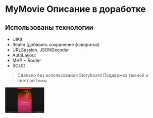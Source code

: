 # MyMovie Описание в доработке
## Использованы технологии 



- UIKit,
- Realm (добавить сохранение фаворитов)
- URLSession, JSONDecoder
- AutoLayout
- MVP + Router
- SOLID

> Сделано без использования Storyboard
> Поддержка темной и светлой темы

[<img src="readmeInfo/demoMyMovie.png" width="25%">](https://youtu.be/qLOfvTZ_Kng)
<!-- <img src="readmeInfo/demoMyMovie.png" width="25%"> <img src="imgReadme/5.png" width="25%"> -->
